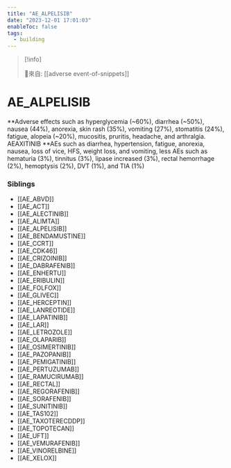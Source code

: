 ```yaml
---
title: "AE_ALPELISIB"
date: "2023-12-01 17:01:03"
enableToc: false
tags:
  - building
---
```


> [!info]
>
> 🌱來自: [[adverse event-of-snippets]]

# AE_ALPELISIB

**Adverse effects such as hyperglycemia (~60%), diarrhea (~50%), nausea (44%), anorexia, skin rash (35%), vomiting (27%), stomatitis (24%), fatigue, alopeia (~20%), mucositis, pruritis, headache, and arthralgia.
AEAXITINIB
**AEs such as diarrhea, hypertension, fatigue, anorexia, nausea, loss of vice, HFS, weight loss, and vomiting, less AEs such as hematuria (3%), tinnitus (3%), lipase increased (3%), rectal hemorrhage (2%), hemoptysis (2%), DVT (1%), and TIA (1%)

### Siblings

- [[AE_ABVD]]
- [[AE_ACT]]
- [[AE_ALECTINIB]]
- [[AE_ALIMTA]]
- [[AE_ALPELISIB]]
- [[AE_BENDAMUSTINE]]
- [[AE_CCRT]]
- [[AE_CDK46]]
- [[AE_CRIZOINIB]]
- [[AE_DABRAFENIB]]
- [[AE_ENHERTU]]
- [[AE_ERIBULIN]]
- [[AE_FOLFOX]]
- [[AE_GLIVEC]]
- [[AE_HERCEPTIN]]
- [[AE_LANREOTIDE]]
- [[AE_LAPATINIB]]
- [[AE_LAR]]
- [[AE_LETROZOLE]]
- [[AE_OLAPARIB]]
- [[AE_OSIMERTINIB]]
- [[AE_PAZOPANIB]]
- [[AE_PEMIGATINIB]]
- [[AE_PERTUZUMAB]]
- [[AE_RAMUCIRUMAB]]
- [[AE_RECTAL]]
- [[AE_REGORAFENIB]]
- [[AE_SORAFENIB]]
- [[AE_SUNITINIB]]
- [[AE_TAS102]]
- [[AE_TAXOTERECDDP]]
- [[AE_TOPOTECAN]]
- [[AE_UFT]]
- [[AE_VEMURAFENIB]]
- [[AE_VINORELBINE]]
- [[AE_XELOX]]

